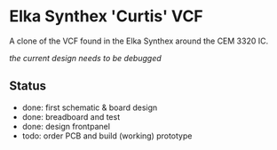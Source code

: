 # Elka Synthex 'Curtis' VCF

A clone of the VCF found in the Elka Synthex around the CEM 3320 IC.

_the current design needs to be debugged_

## Status

- done: first schematic & board design
- done: breadboard and test
- done: design frontpanel
- todo: order PCB and build (working) prototype
